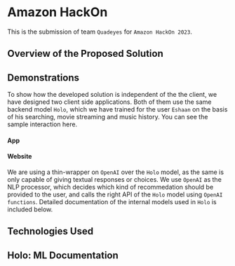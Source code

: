 # Amazon HackOn

This is the submission of team `Quadeyes` for `Amazon HackOn 2023`.

## Overview of the Proposed Solution

## Demonstrations

To show how the developed solution is independent of the the client, we have designed two client side applications. Both of them use the same backend model `Holo`, which we have trained for the user `Eshaan` on the basis of his searching, movie streaming and music history. You can see the sample interaction here.

#### App

#### Website

We are using a thin-wrapper on `OpenAI` over the `Holo` model, as the same is only capable of giving textual responses or choices. We use `OpenAI` as the NLP processor, which decides which kind of recommedation should be provided to the user, and calls the right API of the `Holo` model using `OpenAI functions`. Detailed documentation of the internal models used in `Holo` is included below.

## Technologies Used

## Holo: ML Documentation
